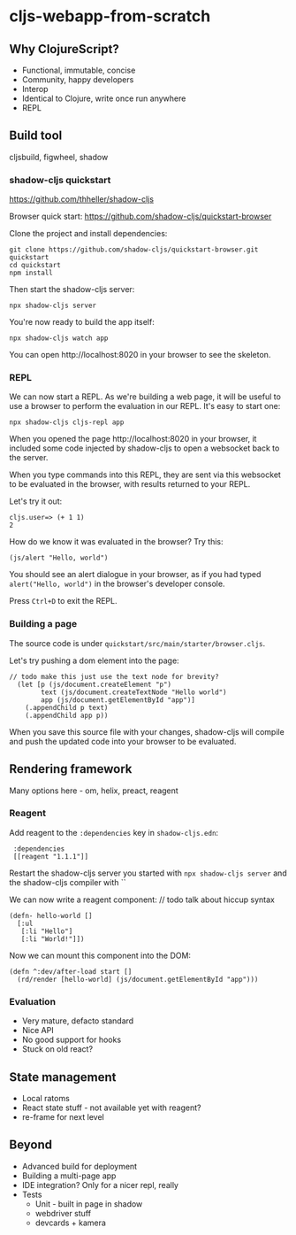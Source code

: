 # cljs-webapp-from-scratch

## Why ClojureScript?
- Functional, immutable, concise
- Community, happy developers
- Interop
- Identical to Clojure, write once run anywhere
- REPL

## Build tool
cljsbuild, figwheel, shadow

### shadow-cljs quickstart
https://github.com/thheller/shadow-cljs


Browser quick start:
https://github.com/shadow-cljs/quickstart-browser

Clone the project and install dependencies:

```
git clone https://github.com/shadow-cljs/quickstart-browser.git quickstart
cd quickstart
npm install
```

Then start the shadow-cljs server:
```
npx shadow-cljs server
```

You're now ready to build the app itself:
```
npx shadow-cljs watch app
```

You can open http://localhost:8020 in your browser to see the skeleton.

### REPL

We can now start a REPL. As we're building a web page, it will be useful
to use a browser to perform the evaluation in our REPL. It's easy to start one:

```
npx shadow-cljs cljs-repl app
```

When you opened the page http://localhost:8020 in your browser, it included
some code injected by shadow-cljs to open a websocket back to the server.

When you type commands into this REPL, they are sent via this websocket
to be evaluated in the browser, with results returned to your REPL.

Let's try it out:

```
cljs.user=> (+ 1 1)
2
```

How do we know it was evaluated in the browser? Try this:
```
(js/alert "Hello, world")
```

You should see an alert dialogue in your browser,
as if you had typed `alert("Hello, world")` in the browser's developer console.

Press `Ctrl+D` to exit the REPL.

### Building a page

The source code is under `quickstart/src/main/starter/browser.cljs`.

Let's try pushing a dom element into the page:

```
// todo make this just use the text node for brevity?
  (let [p (js/document.createElement "p")
        text (js/document.createTextNode "Hello world")
        app (js/document.getElementById "app")]
    (.appendChild p text)
    (.appendChild app p))
```

When you save this source file with your changes, shadow-cljs will compile
and push the updated code into your browser to be evaluated.

## Rendering framework

Many options here - om, helix, preact, reagent

### Reagent

Add reagent to the `:dependencies` key in `shadow-cljs.edn`:

```
 :dependencies
 [[reagent "1.1.1"]]
```

Restart the shadow-cljs server you started with `npx shadow-cljs server` and the shadow-cljs compiler with ``

We can now write a reagent component:
// todo talk about hiccup syntax

```
(defn- hello-world []
  [:ul
   [:li "Hello"]
   [:li "World!"]])
```

Now we can mount this component into the DOM:
```
(defn ^:dev/after-load start []
  (rd/render [hello-world] (js/document.getElementById "app")))
```

### Evaluation
- Very mature, defacto standard
- Nice API
- No good support for hooks
- Stuck on old react?

## State management
- Local ratoms
- React state stuff - not available yet with reagent?
- re-frame for next level

## Beyond
- Advanced build for deployment
- Building a multi-page app
- IDE integration? Only for a nicer repl, really
- Tests
  - Unit - built in page in shadow
  - webdriver stuff
  - devcards + kamera
